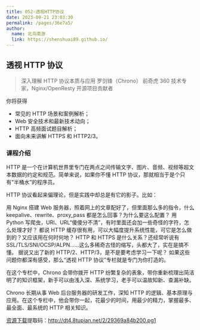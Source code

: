 ```yaml
---
title: 052-透视HTTP协议
date: 2023-09-21 23:03:30
permalink: /pages/36e7a5/
author:
  name: 北鸟南游
  link: https://shenshuai89.github.io/
---
```


## 透视 HTTP 协议

> 深入理解 HTTP 协议本质与应用
> 罗剑锋（Chrono） 前奇虎 360 技术专家，Nginx/OpenResty 开源项目贡献者

你将获得

- 常见的 HTTP 场景和案例解析；
- Web 安全技术和最新技术动向；
- HTTP 高频面试题目解析；
- 面向未来讲解 HTTPS 和 HTTP2/3。

### 课程介绍

HTTP 是一个在计算机世界里专门在两点之间传输文字、图片、音频、视频等超文本数据的约定和规范。简单来说，如果你不懂 HTTP 协议，那就相当于是个只有“半桶水”的程序员。

HTTP 协议看起来偏理论，但是实践中却总是有它的影子。比如：

用 Nginx 搭建 Web 服务器，照着网上的文章配好了，但里面那么多的指令，什么 keepalive、rewrite、proxy_pass 都是怎么回事？为什么要这么配置？
用 Python 写爬虫，URI、URL“傻傻分不清”，有时里面还会加一些奇怪的字符，怎么处理才好？
都说 HTTP 缓存很有用，可以大幅度提升系统性能，可它是怎么做到的？又应该用在何时何地？
HTTP 和 HTTPS 是什么关系？还经常听说有 SSL/TLS/SNI/OCSP/ALPN……这么多稀奇古怪的缩写，头都大了，实在是搞不懂。
据说又出了新的 HTTP/2、HTTP/3，是不是要考虑学习一下呢？
如果这些问题你都深有感受，那么“透视 HTTP 协议”专栏就是专门为你打造的。

在这个专栏中，Chrono 会带你拨开 HTTP 纷繁复杂的表象，带你重新梳理出简洁明了的知识框架，新手可以由浅入深、系统学习，老手可以温故知新、查漏补缺。

Chrono 长期从事 Web 后台服务器的研发工作，深知 HTTP 的逻辑、基本原理与应用。在这个专栏中，他会带你一起，花最少的时间，用最少的精力，掌握最多、最全面、最系统的 HTTP 相关知识。

[资源下载](https://pan.baidu.com/s/150noWpl7cHPfScbcH6WBHA)提取码：http://dt4.8tupian.net/2/29369a84b200.pg1
